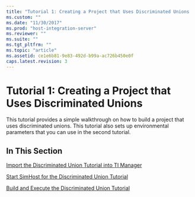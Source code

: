 ```yaml
---
title: "Tutorial 1: Creating a Project that Uses Discriminated Unions | Microsoft Docs"
ms.custom: ""
ms.date: "11/30/2017"
ms.prod: "host-integration-server"
ms.reviewer: ""
ms.suite: ""
ms.tgt_pltfrm: ""
ms.topic: "article"
ms.assetid: ce1e6b81-9e83-492d-b99a-ac726b450e0f
caps.latest.revision: 3
---
```

# Tutorial 1: Creating a Project that Uses Discriminated Unions
This tutorial provides a simple walkthrough on how to build a project that uses discriminated unions. This tutorial also sets up environmental parameters that you can use in the second tutorial.  
  
## In This Section  
 [Import the Discriminated Union Tutorial into TI Manager](../core/import-the-discriminated-union-tutorial-into-ti-manager.md)  
  
 [Start SimHost for the Discriminated Union Tutorial](../core/start-simhost-for-the-discriminated-union-tutorial.md)  
  
 [Build and Execute the Discriminated Union Tutorial](../core/build-and-execute-the-discriminated-union-tutorial.md)